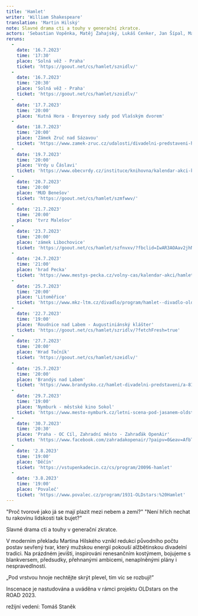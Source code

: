 ```yaml
---
title: 'Hamlet'
writer: 'William Shakespeare'
translation: 'Martin Hilský'
note: Slavné drama cti a touhy v generační zkratce.
actors: 'Sebastian Vopěnka, Matěj Zahajský, Lukáš Cenker, Jan Šípal, Matouš Košař a Cyril Janeček'
reruns:
  -
    date: '16.7.2023'
    time: '17:30'
    place: 'Solná věž - Praha'
    ticket: 'https://goout.net/cs/hamlet/sznidlv/'
  -  
    date: '16.7.2023'
    time: '20:30'
    place: 'Solná věž - Praha'
    ticket: 'https://goout.net/cs/hamlet/szoidlv/'
  -  
    date: '17.7.2023'
    time: '20:00'
    place: 'Kutná Hora - Breyerovy sady pod Vlašským dvorem'
  -
    date: '18.7.2023'
    time: '20:00'
    place: 'Zámek Zruč nad Sázavou'
    ticket: 'https://www.zamek-zruc.cz/udalosti/divadelni-predstaveni-hamlet-1872023'
  -
    date: '19.7.2023'
    time: '20:00'
    place: 'Vrdy u Čáslavi'
    ticket: 'https://www.obecvrdy.cz/instituce/knihovna/kalendar-akci-knihovna/hamlet-2020_592cs.html'
  -
    date: '20.7.2023'
    time: '20:00'
    place: 'MUD Benešov'
    ticket: 'https://goout.net/cs/hamlet/szmfwwv/'
  -
    date: '21.7.2023'
    time: '20:00'
    place: 'tvrz Malešov'
  -
    date: '23.7.2023'
    time: '20:00'
    place: 'zámek Libochovice'
    ticket: 'https://goout.net/cs/hamlet/szfnvxv/?fbclid=IwAR3AOAav2jhN8XmH4WzSZSpUmb75UCpXH03SDCFo8PdBMCbXQ5WArMHWIf8'
  -
    date: '24.7.2023'
    time: '21:00'
    place: 'hrad Pecka'
    ticket: 'https://www.mestys-pecka.cz/volny-cas/kalendar-akci/hamlet-712_252cs.html'
  -
    date: '25.7.2023'
    time: '20:00'
    place: 'Litoměřice'
    ticket: 'https://www.mkz-ltm.cz/divadlo/program/hamlet--divadlo-oldstars-5425.html?rez=17842'
  -
    date: '22.7.2023'
    time: '19:00'
    place: 'Roudnice nad Labem - Augustiniánský klášter'
    ticket: 'https://goout.net/cs/hamlet/szridlv/?fetchFresh=true'
  -  
    date: '27.7.2023'
    time: '20:00'
    place: 'Hrad Točník'
    ticket: 'https://goout.net/cs/hamlet/szeidlv/'
  -
    date: '25.7.2023'
    time: '20:00'
    place: 'Brandýs nad Labem'
    ticket: 'https://www.brandysko.cz/hamlet-divadelni-predstaveni/a-8143'
  -
    date: '29.7.2023'
    time: '19:00'
    place: 'Nymburk - městské kino Sokol'
    ticket: 'https://www.mesto-nymburk.cz/letni-scena-pod-jasanem-oldstars-hamlet/a-1408'    
  -
    date: '30.7.2023'
    time: '20:30'
    place: 'Praha - OC Cíl, Zahradní město - Zahraďák OpenAir'
    ticket: 'https://www.facebook.com/zahradakopenair/?paipv=0&eav=AfbTacJWnEJrXeg9pK9Y6Vni3e5qOkrTldO3luDl3rNw07dBZoTWPyRUDADpxeSEZhw&_rdr'
  -
    date: '2.8.2023'
    time: '19:00'
    place: 'Děčín'
    ticket: 'https://vstupenkadecin.cz/cs/program/20096-hamlet'
  -
    date: '3.8.2023'
    time: '19:00'
    place: 'Povaleč'
    ticket: 'https://www.povalec.cz/program/1931-OLDstars:%20Hamlet'
---
```

"Proč tvorové jako já se mají plazit mezi nebem a zemí?"
"Není hřích nechat tu rakovinu lidskosti tak bujet?"

Slavné drama cti a touhy v generační zkratce. 


V moderním překladu Martina Hilského vznikl redukcí původního počtu postav sevřený tvar, který mužskou energií pokouší alžbětinskou divadelní tradici. Na prázdném jevišti, inspirováni renesančním kostýmem, bojujeme s blankversem, předsudky, přehnanými ambicemi, nenaplněnými plány i nespravedlností.

„Pod vrstvou hnoje nechtějte skrýt plevel, tím víc se rozbují!”


Inscenace je nastudována a uváděna v rámci projektu OLDstars on the ROAD 2023.

režijní vedení: Tomáš Staněk
